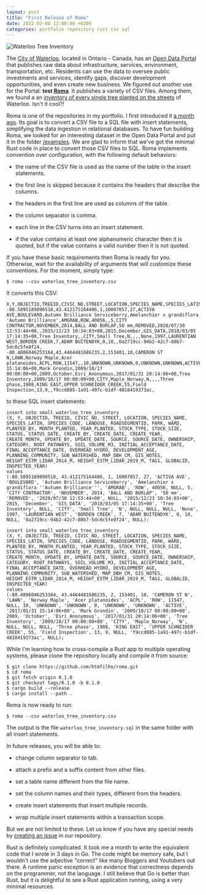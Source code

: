 ```yaml
---
layout: post
title: "First Release of Roma"
date: 2022-02-08 12:00:00 +0200
categories: portfolio repository rust csv sql
---
```


![Waterloo Tree Inventory](https://www.hildeberto.com/roma/images/waterloo_tree_inventory.png)

The [City of Waterloo](https://waterloo.ca), located in Ontario - Canada, has an [Open Data Portal](https://data.waterloo.ca) that publishes raw data about infrastructure, services, environment, transportation, etc. Residents can use the data to oversee public investments and services, identify gaps, discover development opportunities, and even create new business. We figured out another use for the Portal: **test [Roma](https://github.com/htmfilho/roma)**. It publishes a variety of CSV files. Among them, we found a an [inventory of every single tree planted on the streets](https://data.waterloo.ca/datasets/street-tree-inventory) of Waterloo. Isn't it cool?!

<!-- more -->

Roma is one of the repositories in my portfolio. I first introduced it [a month ago](https://www.hildeberto.com/2021/12/repositories-portfolio.html). Its goal is to convert a CSV file to a SQL file with insert statements, simplifying the data ingestion in relational databases. To have fun building Roma, we looked for an interesting dataset in the Open Data Portal and put it in the folder [/examples](https://github.com/htmfilho/roma/tree/main/examples). We are glad to inform that we've got the minimal Rust code in place to convert those CSV files to SQL. Roma implements convention over configuration, with the following default behaviors:

- the name of the CSV file is used as the name of the table in the insert statements.

- the first line is skipped because it contains the headers that describe the columns.

- the headers in the first line are used as columns of the table.

- the column separator is comma.

- each line in the CSV turns into an insert statement.

- if the value contains at least one alphanumeric character then it is quoted, but if the value contains a valid number then it is not quoted.

If you have these basic requirements then Roma is ready for you. Otherwise, wait for the availability of arguments that will customize these conventions. For the moment, simply type:

    $ roma --csv waterloo_tree_inventory.csv

It converts this CSV:

    X,Y,OBJECTID,TREEID,CIVIC_NO,STREET,LOCATION,SPECIES_NAME,SPECIES_LATIN,SPECIES_CODE,LANDUSE,ROADSEGMENTID,PARK,WARD,PLANTED_BY,MONTH_PLANTED,YEAR_PLANTED,STOCK_TYPE,STOCK_SIZE,STATUS,STATUS_DATE,CREATE_BY,CREATE_DATE,CREATE_YEAR,CREATE_MONTH,UPDATE_BY,UPDATE_DATE,SOURCE,SOURCE_DATE,OWNERSHIP,CATEGORY,ROOT_PATHWAYS,SOIL_VOLUME_M3,INITIAL_ACCEPTANCE_DATE,FINAL_ACCEPTANCE_DATE,OVERHEAD_HYDRO,DEVELOPMENT_AGE,PLANNING_COMMUNITY,SUB_WATERSHED,MAP_DBH_CM,GIS_NOTES,HEIGHT_ESTM_LIDAR_2014_M,HEIGHT_ESTM_LIDAR_2019_M,TAG1,GLOBALID,INSPECTED_YEAR
    -80.5095189090518,43.412175164406,1,10007057,27,ACTIVA AVE,BOULEVARD,Autumn Brilliance Serviceberry,Amelanchier x grandiflora 'Autumn Brilliance',AMGRAB,ROW,40056,,5,CITY CONTRACTOR,NOVEMBER,2014,BALL AND BURLAP,50 mm,REMOVED,2020/07/30 12:53:44+00,,2015/12/23 10:34:03+00,2015,December,GIS_DATA,2018/03/05 17:14:35+00,Tree Inventory,,CITY,Small Tree,N,,,,None,1997,LAURENTIAN WEST,BORDEN CREEK,7,ADAM BUITENDYK,0,10,,0a2719cc-94b2-42c7-80b7-5dc0c5fe0f24,
    -80.4806046253164,43.4464481686235,2,153401,10,CAMERON ST N,LAWN,Norway Maple,Acer platanoides,ACPL,ROW,11547,,10,UNKNOWN,UNKNOWN,0,UNKNOWN,UNKNOWN,ACTIVE,2017/01/31 15:14:06+00,Mark Grondin,2009/10/17 00:00:00+00,2009,October,Esri_Anonymous,2017/01/31 20:14:06+00,Tree Inventory,2009/10/17 00:00:00+00,CITY,Maple_Norway,N,,,,Three phase,1908,KING EAST,UPPER SCHNEIDER CREEK,55,Field Inspection,13,9,,f9ccd885-1a91-497c-b1df-4818419373ac,

to these SQL insert statements:

    insert into small_waterloo_tree_inventory 
    (X, Y, OBJECTID, TREEID, CIVIC_NO, STREET, LOCATION, SPECIES_NAME, SPECIES_LATIN, SPECIES_CODE, LANDUSE, ROADSEGMENTID, PARK, WARD, PLANTED_BY, MONTH_PLANTED, YEAR_PLANTED, STOCK_TYPE, STOCK_SIZE, STATUS, STATUS_DATE, CREATE_BY, CREATE_DATE, CREATE_YEAR, CREATE_MONTH, UPDATE_BY, UPDATE_DATE, SOURCE, SOURCE_DATE, OWNERSHIP, CATEGORY, ROOT_PATHWAYS, SOIL_VOLUME_M3, INITIAL_ACCEPTANCE_DATE, FINAL_ACCEPTANCE_DATE, OVERHEAD_HYDRO, DEVELOPMENT_AGE, PLANNING_COMMUNITY, SUB_WATERSHED, MAP_DBH_CM, GIS_NOTES, HEIGHT_ESTM_LIDAR_2014_M, HEIGHT_ESTM_LIDAR_2019_M, TAG1, GLOBALID, INSPECTED_YEAR)
    values 
    (-80.5095189090518, 43.412175164406, 1, 10007057, 27, 'ACTIVA AVE', 'BOULEVARD', 'Autumn Brilliance Serviceberry', 'Amelanchier x grandiflora ''Autumn Brilliance''', 'AMGRAB', 'ROW', 40056, NULL, 5, 'CITY CONTRACTOR', 'NOVEMBER', 2014, 'BALL AND BURLAP', '50 mm', 'REMOVED', '2020/07/30 12:53:44+00', NULL, '2015/12/23 10:34:03+00', 2015, 'December', 'GIS_DATA', '2018/03/05 17:14:35+00', 'Tree Inventory', NULL, 'CITY', 'Small Tree', 'N', NULL, NULL, NULL, 'None', 1997, 'LAURENTIAN WEST', 'BORDEN CREEK', 7, 'ADAM BUITENDYK', 0, 10, NULL, '0a2719cc-94b2-42c7-80b7-5dc0c5fe0f24', NULL);

    insert into small_waterloo_tree_inventory 
    (X, Y, OBJECTID, TREEID, CIVIC_NO, STREET, LOCATION, SPECIES_NAME, SPECIES_LATIN, SPECIES_CODE, LANDUSE, ROADSEGMENTID, PARK, WARD, PLANTED_BY, MONTH_PLANTED, YEAR_PLANTED, STOCK_TYPE, STOCK_SIZE, STATUS, STATUS_DATE, CREATE_BY, CREATE_DATE, CREATE_YEAR, CREATE_MONTH, UPDATE_BY, UPDATE_DATE, SOURCE, SOURCE_DATE, OWNERSHIP, CATEGORY, ROOT_PATHWAYS, SOIL_VOLUME_M3, INITIAL_ACCEPTANCE_DATE, FINAL_ACCEPTANCE_DATE, OVERHEAD_HYDRO, DEVELOPMENT_AGE, PLANNING_COMMUNITY, SUB_WATERSHED, MAP_DBH_CM, GIS_NOTES, HEIGHT_ESTM_LIDAR_2014_M, HEIGHT_ESTM_LIDAR_2019_M, TAG1, GLOBALID, INSPECTED_YEAR)
    values 
    (-80.4806046253164, 43.4464481686235, 2, 153401, 10, 'CAMERON ST N', 'LAWN', 'Norway Maple', 'Acer platanoides', 'ACPL', 'ROW', 11547, NULL, 10, 'UNKNOWN', 'UNKNOWN', 0, 'UNKNOWN', 'UNKNOWN', 'ACTIVE', '2017/01/31 15:14:06+00', 'Mark Grondin', '2009/10/17 00:00:00+00', 2009, 'October', 'Esri_Anonymous', '2017/01/31 20:14:06+00', 'Tree Inventory', '2009/10/17 00:00:00+00', 'CITY', 'Maple_Norway', 'N', NULL, NULL, NULL, 'Three phase', 1908, 'KING EAST', 'UPPER SCHNEIDER CREEK', 55, 'Field Inspection', 13, 9, NULL, 'f9ccd885-1a91-497c-b1df-4818419373ac', NULL);

While I'm learning how to cross-compile a Rust app to multiple operating systems, please clone the repository locally and compile it from source:

    $ git clone https://github.com/htmfilho/roma.git
    $ cd roma
    $ git fetch origin 0.1.0
    $ git checkout tags/0.1.0 -b 0.1.0
    $ cargo build --release
    $ cargo install --path .

Roma is now ready to run:

    $ roma --csv waterloo_tree_inventory.csv

The output is the file `waterloo_tree_inventory.sql` in the same folder with all insert statements.

In future releases, you will be able to:

- change column separator to tab.

- attach a prefix and a suffix content from other files.

- set a table name different from the file name.

- set the column names and their types, different from the headers.

- create insert statements that insert multiple records.

- wrap multiple insert statements within a transaction scope.

But we are not limited to these. Let us know if you have any special needs by [creating an issue](https://github.com/htmfilho/roma/issues) in our repository.

Rust is definitely complicated. It took me a month to write the equivalent code that I wrote in 3 days in Go. The code might be memory safe, but I wouldn't use the adjective "correct" like many Bloggers and Youtubers out there. A runtime panic exception is an evidence that correctness depends on the programmer, not the language. I still believe that Go is better than Rust, but it is delightful to see a Rust application running, using a very minimal resources.